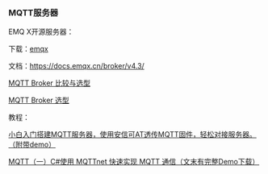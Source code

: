 ### MQTT服务器

EMQ X开源服务器：

下载：[emqx](https://www.emqx.io/downloads#broker)

文档：https://docs.emqx.cn/broker/v4.3/



[MQTT Broker 比较与选型](https://blog.csdn.net/p1279030826/article/details/107916531)

[MQTT Broker 选型](https://www.jianshu.com/p/cf91f4bea071)



教程：

[小白入门搭建MQTT服务器，使用安信可AT透传MQTT固件，轻松对接服务器。（附带demo）](https://aithinker.blog.csdn.net/article/details/104625213)







[MQTT（一）C#使用 MQTTnet 快速实现 MQTT 通信（文末有完整Demo下载）](https://blog.csdn.net/panwen1111/article/details/79245161)


